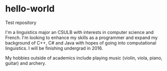 hello-world
===========

Test repository

I'm a linguistics major an CSULB with interests in computer science and French. I'm looking to enhance my skills as a programmer and expand my background of C++, C# and Java with hopes of going into computational linguistics. I will be finishing undergrad in 2016.

My hobbies outside of academics include playing music (violin, viola, piano, guitar) and archery.

